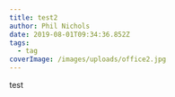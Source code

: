 ```yaml
---
title: test2
author: Phil Nichols
date: 2019-08-01T09:34:36.852Z
tags:
  - tag
coverImage: /images/uploads/office2.jpg
---
```

test
